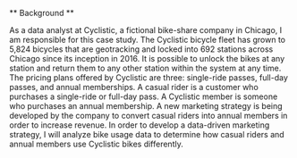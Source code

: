 ** Background ** 

As a data analyst at Cyclistic, a fictional bike-share company in Chicago, I am responsible for this case study. The Cyclistic bicycle fleet has grown to 5,824 bicycles that are geotracking and locked into 692 stations across Chicago since its inception in 2016. It is possible to unlock the bikes at any station and return them to any other station within the system at any time.
The pricing plans offered by Cyclistic are three: single-ride passes, full-day passes, and annual memberships. A casual rider is a customer who purchases a single-ride or full-day pass. A Cyclistic member is someone who purchases an annual membership.
A new marketing strategy is being developed by the company to convert casual riders into annual members in order to increase revenue. In order to develop a data-driven marketing strategy, I will analyze bike usage data to determine how casual riders and annual members use Cyclistic bikes differently.
